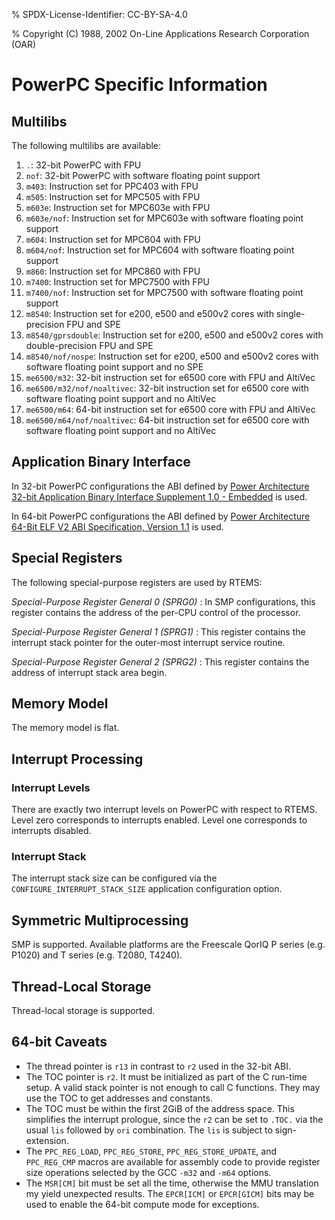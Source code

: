 % SPDX-License-Identifier: CC-BY-SA-4.0

% Copyright (C) 1988, 2002 On-Line Applications Research Corporation (OAR)

# PowerPC Specific Information

## Multilibs

The following multilibs are available:

01. `.`: 32-bit PowerPC with FPU
02. `nof`: 32-bit PowerPC with software floating point support
03. `m403`: Instruction set for PPC403 with FPU
04. `m505`: Instruction set for MPC505 with FPU
05. `m603e`: Instruction set for MPC603e with FPU
06. `m603e/nof`: Instruction set for MPC603e with software floating
    point support
07. `m604`: Instruction set for MPC604 with FPU
08. `m604/nof`: Instruction set for MPC604 with software floating point
    support
09. `m860`: Instruction set for MPC860 with FPU
10. `m7400`: Instruction set for MPC7500 with FPU
11. `m7400/nof`: Instruction set for MPC7500 with software floating
    point support
12. `m8540`: Instruction set for e200, e500 and e500v2 cores with
    single-precision FPU and SPE
13. `m8540/gprsdouble`: Instruction set for e200, e500 and e500v2 cores
    with double-precision FPU and SPE
14. `m8540/nof/nospe`: Instruction set for e200, e500 and e500v2 cores
    with software floating point support and no SPE
15. `me6500/m32`: 32-bit instruction set for e6500 core with FPU and
    AltiVec
16. `me6500/m32/nof/noaltivec`: 32-bit instruction set for e6500 core
    with software floating point support and no AltiVec
17. `me6500/m64`: 64-bit instruction set for e6500 core with FPU and
    AltiVec
18. `me6500/m64/nof/noaltivec`: 64-bit instruction set for e6500 core
    with software floating point support and no AltiVec

## Application Binary Interface

In 32-bit PowerPC configurations the ABI defined by
[Power Architecture 32-bit Application Binary Interface Supplement 1.0 - Embedded](https://ftp.rtems.org/pub/rtems/people/sebh/Power-Arch-32-bit-ABI-supp-1.0-Embedded.pdf)
is used.

In 64-bit PowerPC configurations the ABI defined by
[Power Architecture 64-Bit ELF V2 ABI Specification, Version 1.1](https://ftp.rtems.org/pub/rtems/people/sebh/ABI64BitOpenPOWERv1.1_16July2015_pub.pdf)
is used.

## Special Registers

The following special-purpose registers are used by RTEMS:

*Special-Purpose Register General 0 (SPRG0)*
: In SMP configurations, this register contains the address of the per-CPU
  control of the processor.

*Special-Purpose Register General 1 (SPRG1)*
: This register contains the interrupt stack pointer for the outer-most
  interrupt service routine.

*Special-Purpose Register General 2 (SPRG2)*
: This register contains the address of interrupt stack area begin.

## Memory Model

The memory model is flat.

## Interrupt Processing

### Interrupt Levels

There are exactly two interrupt levels on PowerPC with respect to RTEMS. Level
zero corresponds to interrupts enabled. Level one corresponds to interrupts
disabled.

### Interrupt Stack

The interrupt stack size can be configured via the
`CONFIGURE_INTERRUPT_STACK_SIZE` application configuration option.

## Symmetric Multiprocessing

SMP is supported. Available platforms are the Freescale QorIQ P series (e.g.
P1020) and T series (e.g. T2080, T4240).

## Thread-Local Storage

Thread-local storage is supported.

## 64-bit Caveats

- The thread pointer is `r13` in contrast to `r2` used in the 32-bit ABI.
- The TOC pointer is `r2`. It must be initialized as part of the C run-time
  setup. A valid stack pointer is not enough to call C functions. They may
  use the TOC to get addresses and constants.
- The TOC must be within the first 2GiB of the address space. This simplifies
  the interrupt prologue, since the `r2` can be set to `.TOC.` via the
  usual `lis` followed by `ori` combination. The `lis` is subject to
  sign-extension.
- The `PPC_REG_LOAD`, `PPC_REG_STORE`, `PPC_REG_STORE_UPDATE`, and
  `PPC_REG_CMP` macros are available for assembly code to provide register
  size operations selected by the GCC `-m32` and `-m64` options.
- The `MSR[CM]` bit must be set all the time, otherwise the MMU translation
  my yield unexpected results. The `EPCR[ICM]` or `EPCR[GICM]` bits may be
  used to enable the 64-bit compute mode for exceptions.
